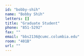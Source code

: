 ```yaml
---
id: "bobby-shih"
name: "Bobby Shih"
letters: []
title: "Graduate Student"
phone: "851-5292"
fax: ""
email: "bbs2136@cumc.columbia.edu"
room: "401B"
url: ""
---
```

